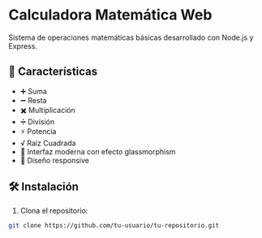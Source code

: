 # Calculadora Matemática Web

Sistema de operaciones matemáticas básicas desarrollado con Node.js y Express.

## 🚀 Características

- ➕ Suma
- ➖ Resta
- ✖️ Multiplicación
- ➗ División
- ⚡ Potencia
- √ Raíz Cuadrada
- 🎨 Interfaz moderna con efecto glassmorphism
- 📱 Diseño responsive

## 🛠️ Instalación

1. Clona el repositorio:
```bash
git clone https://github.com/tu-usuario/tu-repositorio.git